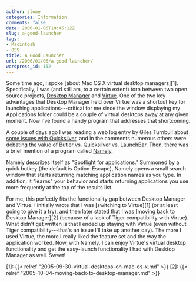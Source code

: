 ```yaml
---
author: slowe
categories: Information
comments: false
date: 2006-01-06T10:45:12Z
slug: a-good-launcher
tags:
- Macintosh
- OSS
title: A Good Launcher
url: /2006/01/06/a-good-launcher/
wordpress_id: 152
---
```


Some time ago, I spoke [about Mac OS X virtual desktop managers][1]. Specifically, I was (and still am, to a certain extent) torn between two open source projects, [Desktop Manager](http://desktopmanager.berlios.de/) and [Virtue](http://virtuedesktops.sourceforge.net/). One of the two key advantages that Desktop Manager held over Virtue was a shortcut key for launching applications---critical for me since the window displaying my Applications folder could be a couple of virtual desktops away at any given moment. Now I've found a handy program that addresses that shortcoming.

A couple of days ago I was reading a web log entry by Giles Turnbull about [some issues with Quicksilver](http://www.oreillynet.com/pub/wlg/8912), and in the comments numerous others were debating the value of [Butler](http://www.petermaurer.de/nasi.php?thema=butler&sprache=english) vs. [Quicksilver](http://quicksilver.blacktree.com/) vs. [LaunchBar](http://www.obdev.at/products/launchbar/). Then, there was a brief mention of a program called [Namely](http://homepage.mac.com/asagoo/namely/index.html).

Namely describes itself as "Spotlight for applications." Summoned by a quick hotkey (the default is Option-Escape), Namely opens a small search window that starts returning matching application names as you type. In addition, it "learns" your behavior and starts returning applications you use more frequently at the top of the results list.

For me, this perfectly fits the functionality gap between Desktop Manager and Virtue. I initially wrote that I was [switching to Virtue][1] (or at least going to give it a try), and then later stated that I was [moving back to Desktop Manager][2] (because of a lack of Tiger compatibility with Virtue). What didn't get written is that I ended up staying with Virtue (even without Tiger compatibility---that's an issue I'll take up another day). The more I used Virtue, the more I really liked the feature set and the way the application worked. Now, with Namely, I can enjoy Virtue's virtual desktop functionality and get the easy-launch functionality I had with Desktop Manager as well. Sweet!

[1]: {{< relref "2005-09-30-virtual-desktops-on-mac-os-x.md" >}}
[2]: {{< relref "2005-10-04-moving-back-to-desktop-manager.md" >}}
